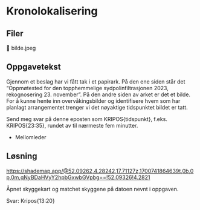 # Kronolokalisering

## Filer
📎 bilde.jpeg

## Oppgavetekst
Gjennom et beslag har vi fått tak i et papirark. På den ene siden står det “Oppmøtested for den topphemmelige sydpolinfiltrasjonen 2023, rekognosering 23. november”. På den andre siden av arket er det et bilde. For å kunne hente inn overvåkingsbilder og identifisere hvem som har planlagt arrangementet trenger vi det nøyaktige tidspunktet bildet er tatt.

Send meg svar på denne eposten som KRIPOS{tidspunkt}, f.eks. KRIPOS{23:35}, rundet av til nærmeste fem minutter.

- Mellomleder

## Løsning
https://shademap.app/@52.09262,4.28242,17.71127z,1700741864639t,0b,0p,0m,qNyBDaHVyY2hpbGxwbGVpbg==!52.09326!4.2821

Åpnet skyggekart og matchet skyggene på datoen nevnt i oppgaven.

Svar: Kripos{13:20}
